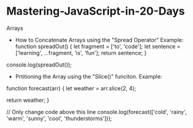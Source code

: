 # Mastering-JavaScript-in-20-Days

Arrays
* How to Concatenate Arrays using the "Spread Operator"
  Example:
  function spreadOut() {
  let fragment = ['to', 'code'];
  let sentence = ['learning', ...fragment, 'is', 'fun'];
  return sentence;
}

console.log(spreadOut());

* Prtitioning the Array using the "Slice()" funciton.
  Example:
  
function forecast(arr) {
  let weather = arr.slice(2, 4); 

  return weather;
}

// Only change code above this line
console.log(forecast(['cold', 'rainy', 'warm', 'sunny', 'cool', 'thunderstorms']));
  
